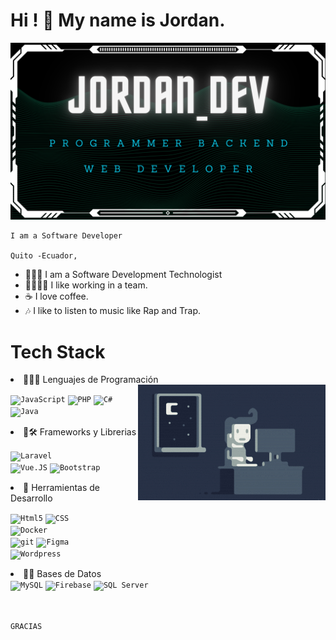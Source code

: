 # Hi ! 👋 My name is Jordan.

<img src="assets/Banner Dev.png"/>

```
I am a Software Developer

Quito -Ecuador, 
```
 <ul>
    <li>👨🏻‍💻 I am a Software Development Technologist</li>
    <li>👨‍👩‍👧‍👧 I like working in a team.</li>
    <li>☕ I love coffee.</li>
    <li>🎶 I like to listen to music like Rap and Trap.</li>
  </ul>

# Tech Stack
  <li>👨🏻‍💻 Lenguajes de Programación</li>
  
  <img alt="Night Coding" src="https://raw.githubusercontent.com/AVS1508/AVS1508/master/assets/Night-Coding.gif" align="right"/>


  <code><img alt="JavaScript" src="https://img.shields.io/badge/JavaScript%20-%23F7DF1E.svg?style=flat-square&logo=javascript&logoColor=black" /></code> 
  <code><img alt="PHP" src="https://img.shields.io/badge/-PHP-CB3837?style=flat-square&logo=php&logoColor=white" /></code>
  <code><img alt="C#" src="https://img.shields.io/badge/C%23-.NET-5C2D91?logo=c-sharp&logoColor=white" />
</code>
  <code><img alt="Java" src="https://img.shields.io/badge/-Java-white?logo=Java&logoColor=white" /></code> 
   

  <li>🧰🛠️ Frameworks y Librerias</li>
  
  
  <code><img alt="Laravel" src="https://img.shields.io/badge/Laravel-white?logo=laravel" /></code> 
 <code> <img alt="Vue.JS" src="https://img.shields.io/badge/Vue.JS-gray?logo=vue.js"></code>
 <code><img alt="Bootstrap" src="https://img.shields.io/badge/Bootstrap-purple.svg?style=for-square&logo=Bootstrap&logoColor=white" /></code> 

  <li>💼 Herramientas de Desarrollo</li>

  <code><img alt="Html5" src="https://img.shields.io/badge/Html-red?logo=html5&logoColor=white" /></code> 
  <code><img alt="CSS" src="https://img.shields.io/badge/CSS%20-%231572B6.svg?style=flat-square&logo=css3&logoColor=white" /> </code> 
  <code><img alt="Docker" src="https://img.shields.io/badge/-Docker-46a2f1?style=flat-square&logo=docker&logoColor=white" /></code> 
 <code> <img alt="git" src="https://img.shields.io/badge/-Git-F05032?style=flat-square&logo=git&logoColor=white" /></code> 
  <code><img alt="Figma" src="https://img.shields.io/badge/Figma-purple?style=flat-square&logo=Figma&logoColor=white" /> </code> 
   <code><img alt="Wordpress" src="https://img.shields.io/badge/WordPress-%23117AC9.svg?style=for-square&logo=WordPress&logoColor=white" /></code> 
  
  <li>📂📃 Bases de Datos</li>
  <code><img alt="MySQL" src="https://img.shields.io/badge/MySQL-4479A1?&logo=MySQL&logoColor=white" /></code> 
  <code><img alt="Firebase" src="https://img.shields.io/badge/firebase-%23039BE5.svg?style=for-square&logo=firebase" /></code> 
  <code><img alt="SQL Server" src="https://img.shields.io/badge/SQL%20Server-%23CC2927.svg?style=for-square&logo=Microsoft%20SQL%20Server&logoColor=white"/> </code>

  <br>
<br><br>

``` 
GRACIAS
```
